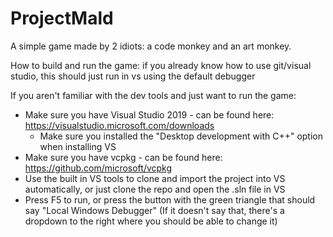 # ProjectMald

A simple game made by 2 idiots: a code monkey and an art monkey.

How to build and run the game:
if you already know how to use git/visual studio, this should just run in vs using the default debugger


If you aren't familiar with the dev tools and just want to run the game:
 - Make sure you have Visual Studio 2019 - can be found here: https://visualstudio.microsoft.com/downloads
    -  Make sure you installed the "Desktop development with C++" option when installing VS
 - Make sure you have vcpkg - can be found here: https://github.com/microsoft/vcpkg
 - Use the built in VS tools to clone and import the project into VS automatically, or just clone the repo and open the .sln file in VS
 - Press F5 to run, or press the button with the green triangle that should say "Local Windows Debugger" (If it doesn't say that, there's a dropdown to the right where you should be able to change it)
